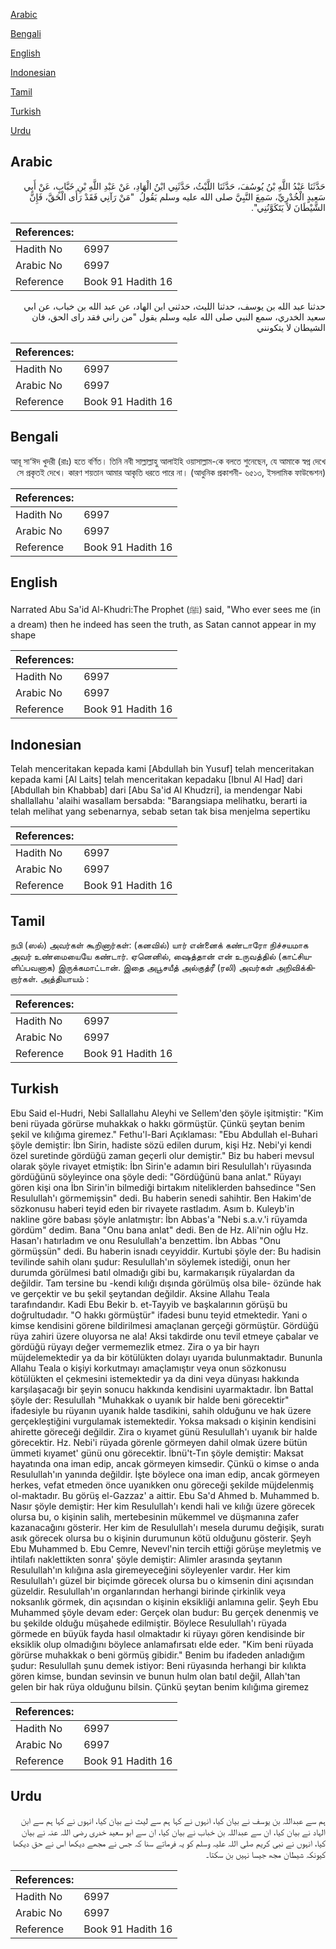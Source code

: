 [Arabic](#arabic)

[Bengali](#bengali)

[English](#english)

[Indonesian](#indonesian)

[Tamil](#tamil)

[Turkish](#turkish)

[Urdu](#urdu)

## Arabic


<div dir="rtl" lang="ar" style={{fontSize:'larger',backgroundColor:'#f8f9fa',padding:20}}>
حَدَّثَنَا عَبْدُ اللَّهِ بْنُ يُوسُفَ، حَدَّثَنَا اللَّيْثُ، حَدَّثَنِي ابْنُ الْهَادِ، عَنْ عَبْدِ اللَّهِ بْنِ خَبَّابٍ، عَنْ أَبِي سَعِيدٍ الْخُدْرِيِّ، سَمِعَ النَّبِيَّ صلى الله عليه وسلم يَقُولُ ‏ "‏مَنْ رَآنِي فَقَدْ رَأَى الْحَقَّ، فَإِنَّ الشَّيْطَانَ لاَ يَتَكَوَّنُنِي‏"‏‏.‏
</div>
<div style={{backgroundColor:'#f8f9fa',padding:20, marginBottom: 10}}><table> <thead> <tr> <th>References:</th> <th></th> </tr> </thead> <tbody><tr><td>Hadith No</td><td>6997</td></tr><tr><td>Arabic No</td><td>6997</td></tr><tr><td>Reference</td><td>Book 91 Hadith 16</td></tr></tbody></table></div>


<div dir="rtl" lang="ar" style={{fontSize:'larger',backgroundColor:'#f8f9fa',padding:20}}>
حدثنا عبد الله بن يوسف، حدثنا الليث، حدثني ابن الهاد، عن عبد الله بن خباب، عن ابي سعيد الخدري، سمع النبي صلى الله عليه وسلم يقول "من راني فقد راى الحق، فان الشيطان لا يتكونني
</div>
<div style={{backgroundColor:'#f8f9fa',padding:20, marginBottom: 10}}><table> <thead> <tr> <th>References:</th> <th></th> </tr> </thead> <tbody><tr><td>Hadith No</td><td>6997</td></tr><tr><td>Arabic No</td><td>6997</td></tr><tr><td>Reference</td><td>Book 91 Hadith 16</td></tr></tbody></table></div>

## Bengali


<div dir="rtl" lang="bn" style={{fontSize:'larger',backgroundColor:'#f8f9fa',padding:20}}>
আবূ সা‘ঈদ খুদরী (রাঃ) হতে বর্ণিত। তিনি নবী সাল্লাল্লাহু আলাইহি ওয়াসাল্লাম-কে বলতে শুনেছেন, যে আমাকে স্বপ্ন দেখে সে প্রকৃতই দেখে। কারণ শয়তান আমার আকৃতি ধরতে পারে না। (আধুনিক প্রকাশনী- ৬৫১৩, ইসলামিক ফাউন্ডেশন)
</div>
<div style={{backgroundColor:'#f8f9fa',padding:20, marginBottom: 10}}><table> <thead> <tr> <th>References:</th> <th></th> </tr> </thead> <tbody><tr><td>Hadith No</td><td>6997</td></tr><tr><td>Arabic No</td><td>6997</td></tr><tr><td>Reference</td><td>Book 91 Hadith 16</td></tr></tbody></table></div>

## English


<div dir="ltr" lang="en" style={{fontSize:'larger',backgroundColor:'#f8f9fa',padding:20}}>
Narrated Abu Sa'id Al-Khudri:The Prophet (ﷺ) said, "Who ever sees me (in a dream) then he indeed has seen the truth, as Satan cannot appear in my shape
</div>
<div style={{backgroundColor:'#f8f9fa',padding:20, marginBottom: 10}}><table> <thead> <tr> <th>References:</th> <th></th> </tr> </thead> <tbody><tr><td>Hadith No</td><td>6997</td></tr><tr><td>Arabic No</td><td>6997</td></tr><tr><td>Reference</td><td>Book 91 Hadith 16</td></tr></tbody></table></div>

## Indonesian


<div dir="ltr" lang="id" style={{fontSize:'larger',backgroundColor:'#f8f9fa',padding:20}}>
Telah menceritakan kepada kami [Abdullah bin Yusuf] telah menceritakan kepada kami [Al Laits] telah menceritakan kepadaku [Ibnul Al Had] dari [Abdullah bin Khabbab] dari [Abu Sa'id Al Khudzri], ia mendengar Nabi shallallahu 'alaihi wasallam bersabda: "Barangsiapa melihatku, berarti ia telah melihat yang sebenarnya, sebab setan tak bisa menjelma sepertiku
</div>
<div style={{backgroundColor:'#f8f9fa',padding:20, marginBottom: 10}}><table> <thead> <tr> <th>References:</th> <th></th> </tr> </thead> <tbody><tr><td>Hadith No</td><td>6997</td></tr><tr><td>Arabic No</td><td>6997</td></tr><tr><td>Reference</td><td>Book 91 Hadith 16</td></tr></tbody></table></div>

## Tamil


<div dir="ltr" lang="ta" style={{fontSize:'larger',backgroundColor:'#f8f9fa',padding:20}}>
நபி (ஸல்) அவர்கள் கூறினார்கள்: (கனவில்) யார் என்னைக் கண்டாரோ நிச்சயமாக அவர் உண்மையையே கண்டார். ஏனெனில், ஷைத்தான் என் உருவத்தில் (காட்சியளிப்பவனாக) இருக்கமாட்டான். இதை அபூசயீத் அல்குத்ரீ (ரலி) அவர்கள் அறிவிக்கிறார்கள். அத்தியாயம் :
</div>
<div style={{backgroundColor:'#f8f9fa',padding:20, marginBottom: 10}}><table> <thead> <tr> <th>References:</th> <th></th> </tr> </thead> <tbody><tr><td>Hadith No</td><td>6997</td></tr><tr><td>Arabic No</td><td>6997</td></tr><tr><td>Reference</td><td>Book 91 Hadith 16</td></tr></tbody></table></div>

## Turkish


<div dir="ltr" lang="tr" style={{fontSize:'larger',backgroundColor:'#f8f9fa',padding:20}}>
Ebu Said el-Hudri, Nebi Sallallahu Aleyhi ve Sellem'den şöyle işitmiştir: "Kim beni rüyada görürse muhakkak o hakkı görmüştür. Çünkü şeytan benim şekil ve kılığıma giremez." Fethu'l-Bari Açıklaması: "Ebu Abdullah el-Buhari şöyle demiştir: İbn Sirin, hadiste sözü edilen durum, kişi Hz. Nebi'yi kendi özel suretinde gördüğü zaman geçerli olur demiştir." Biz bu haberi mevsul olarak şöyle rivayet etmiştik: İbn Sirin'e adamın biri Resulullah'ı rüyasında gördüğünü söyleyince ona şöyle dedi: "Gördüğünü bana anlat." Rüyayı gören kişi ona İbn Sirin'in bilmediği birtakım niteliklerden bahsedince "Sen Resulullah'ı görmemişsin" dedi. Bu haberin senedi sahihtir. Ben Hakim'de sözkonusu haberi teyid eden bir rivayete rastladım. Asım b. Kuleyb'in nakline göre babası şöyle anlatmıştır: İbn Abbas'a "Nebi s.a.v.'i rüyamda gördüm" dedim. Bana "Onu bana anlat" dedi. Ben de Hz. Ali'nin oğlu Hz. Hasan'ı hatırladım ve onu Resulullah'a benzettim. İbn Abbas "Onu görmüşsün" dedi. Bu haberin isnadı ceyyiddir. Kurtubi şöyle der: Bu hadisin tevilinde sahih olanı şudur: Resulullah'ın söylemek istediği, onun her durumda görülmesi batıl olmadığı gibi bu, karmakarışık rüyalardan da değildir. Tam tersine bu -kendi kılığı dışında görülmüş olsa bile- özünde hak ve gerçektir ve bu şekil şeytandan değildir. Aksine Allahu Teala tarafındandır. Kadi Ebu Bekir b. et-Tayyib ve başkalarının görüşü bu doğrultudadır. "O hakkı görmüştür" ifadesi bunu teyid etmektedir. Yani o kimse kendisini görene bildirilmesi amaçlanan gerçeği görmüştür. Gördüğü rüya zahiri üzere oluyorsa ne ala! Aksi takdirde onu tevil etmeye çabalar ve gördüğü rüyayı değer vermemezlik etmez. Zira o ya bir hayrı müjdelemektedir ya da bir kötülükten dolayı uyarıda bulunmaktadır. Bununla Allahu Teala o kişiyi korkutmayı amaçlamıştır veya onun sözkonusu kötülükten el çekmesini istemektedir ya da dini veya dünyası hakkında karşılaşacağı bir şeyin sonucu hakkında kendisini uyarmaktadır. İbn Battal şöyle der: Resulullah "Muhakkak o uyanık bir halde beni görecektir" ifadesiyle bu rüyanın uyanık halde tasdikini, sahih olduğunu ve hak üzere gerçekleştiğini vurgulamak istemektedir. Yoksa maksadı o kişinin kendisini ahirette göreceği değildir. Zira o kıyamet günü Resulullah'ı uyanık bir halde görecektir. Hz. Nebi'i rüyada görenle görmeyen dahil olmak üzere bütün ümmeti kıyamet' günü onu görecektir. İbnü't-Tın şöyle demiştir: Maksat hayatında ona iman edip, ancak görmeyen kimsedir. Çünkü o kimse o anda Resulullah'ın yanında değildir. İşte böylece ona iman edip, ancak görmeyen herkes, vefat etmeden önce uyanıkken onu göreceği şekilde müjdelenmiş ol-maktadır. Bu görüş el-Gazzaz' a aittir. Ebu Sa'd Ahmed b. Muhammed b. Nasır şöyle demiştir: Her kim Resulullah'ı kendi hali ve kılığı üzere görecek olursa bu, o kişinin salih, mertebesinin mükemmel ve düşmanına zafer kazanacağını gösterir. Her kim de Resulullah'ı mesela durumu değişik, suratı asık görecek olursa bu o kişinin durumunun kötü olduğunu gösterir. Şeyh Ebu Muhammed b. Ebu Cemre, Nevevl'nin tercih ettiği görüşe meyletmiş ve ihtilafı naklettikten sonra' şöyle demiştir: Alimler arasında şeytanın Resulullah'ın kılığına asla giremeyeceğini söyleyenler vardır. Her kim Resulullah'ı güzel bir biçimde görecek olursa bu o kimsenin dini açısından güzeldir. Resulullah'ın organlarından herhangi birinde çirkinlik veya noksanlık görmek, din açısından o kişinin eksikliği anlamına gelir. Şeyh Ebu Muhammed şöyle devam eder: Gerçek olan budur: Bu gerçek denenmiş ve bu şekilde olduğu müşahede edilmiştir. Böylece Resulullah'ı rüyada görmede en büyük fayda hasıl olmaktadır ki rüyayı gören kendisinde bir eksiklik olup olmadığını böylece anlamafırsatı elde eder. "Kim beni rüyada görürse muhakkak o beni görmüş gibidir." Benim bu ifadeden anladığım şudur: Resulullah şunu demek istiyor: Beni rüyasında herhangi bir kılıkta gören kimse, bundan sevinsin ve bunun hulm olan batıl değil, Allah'tan gelen bir hak rüya olduğunu bilsin. Çünkü şeytan benim kılığıma giremez
</div>
<div style={{backgroundColor:'#f8f9fa',padding:20, marginBottom: 10}}><table> <thead> <tr> <th>References:</th> <th></th> </tr> </thead> <tbody><tr><td>Hadith No</td><td>6997</td></tr><tr><td>Arabic No</td><td>6997</td></tr><tr><td>Reference</td><td>Book 91 Hadith 16</td></tr></tbody></table></div>

## Urdu


<div dir="rtl" lang="ur" style={{fontSize:'larger',backgroundColor:'#f8f9fa',padding:20}}>
ہم سے عبداللہ بن یوسف نے بیان کیا، انہوں نے کہا ہم سے لیث نے بیان کیا، انہوں نے کہا ہم سے ابن الہاد نے بیان کیا، ان سے عبداللہ بن خباب نے بیان کیا، ان سے ابو سعید خدری رضی اللہ عنہ نے بیان کیا، انہوں نے نبی کریم صلی اللہ علیہ وسلم کو یہ فرماتے سنا کہ جس نے مجھے دیکھا اس نے حق دیکھا کیونکہ شیطان مجھ جیسا نہیں بن سکتا۔
</div>
<div style={{backgroundColor:'#f8f9fa',padding:20, marginBottom: 10}}><table> <thead> <tr> <th>References:</th> <th></th> </tr> </thead> <tbody><tr><td>Hadith No</td><td>6997</td></tr><tr><td>Arabic No</td><td>6997</td></tr><tr><td>Reference</td><td>Book 91 Hadith 16</td></tr></tbody></table></div>